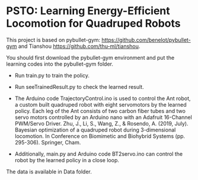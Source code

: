 # PSTO: Learning Energy-Efficient Locomotion for Quadruped Robots
This project is based on pybullet-gym: https://github.com/benelot/pybullet-gym and Tianshou https://github.com/thu-ml/tianshou.

You should first download the pybullet-gym environment and put the learning codes into the pybullet-gym folder.

* Run train.py to train the policy.

* Run seeTrainedResult.py to check the learned result.

* The Arduino code TrajectoryControl.ino is used to control the Ant robot, a custom built quadruped robot with eight servomotors by the learned policy. Each leg of the Ant consists of two carbon fiber tubes and two servo motors controlled by an Arduino nano with an Adafruit 16-Channel PWM/Servo Driver. Zhu, J., Li, S., Wang, Z., \& Rosendo, A. (2019, July). Bayesian optimization of a quadruped robot during 3-dimensional locomotion. In Conference on Biomimetic and Biohybrid Systems (pp. 295-306). Springer, Cham.

* Additionally, main.py and Arduino code BT2servo.ino can control the robot by the learned policy in a close loop.

The data is available in Data folder.

